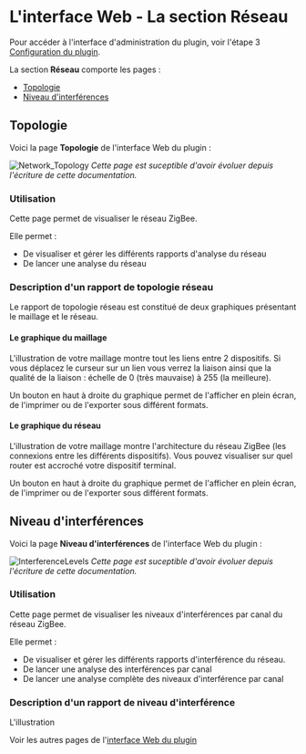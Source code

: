 # L'interface Web - La section Réseau

Pour accéder à l'interface d'administration du plugin, voir l'étape 3 [Configuration du plugin](Configuration.md).

La section __Réseau__ comporte les pages :

* [Topologie](#topologie)
* [Niveau d'interférences](#niveaux-dinterferences)

## Topologie

Voici la page __Topologie__ de l'interface Web du plugin : 

![Network_Topology](https://github.com/pipiche38/Domoticz-Zigate-Wiki/blob/master/Images/Network_Topology.png)
*Cette page est suceptible d'avoir évoluer depuis l'écriture de cette documentation.*

### Utilisation

Cette page permet de visualiser le réseau ZigBee. 

Elle permet :

* De visualiser et gérer les différents rapports d'analyse du réseau
* De lancer une analyse du réseau

### Description d'un rapport de topologie réseau

Le rapport de topologie réseau est constitué de deux graphiques présentant le maillage et le réseau.

#### Le graphique du maillage

L'illustration de votre maillage montre tout les liens entre 2 dispositifs. 
Si vous déplacez le curseur sur un lien vous verrez la liaison ainsi que la qualité de la liaison : échelle de 0 (très mauvaise)  à 255 (la meilleure).

Un bouton en haut à droite du graphique permet de l'afficher en plein écran, de l'imprimer ou de l'exporter sous différent formats.

#### Le graphique du réseau

L'illustration de votre maillage montre l'architecture du réseau ZigBee (les connexions entre les différents dispositifs). 
Vous pouvez visualiser sur quel router est accroché votre dispositif terminal.

Un bouton en haut à droite du graphique permet de l'afficher en plein écran, de l'imprimer ou de l'exporter sous différent formats.


## Niveau d'interférences

Voici la page __Niveau d'interférences__ de l'interface Web du plugin : 

![InterferenceLevels](https://raw.githubusercontent.com/pipiche38/Domoticz-Zigate-Wiki/master/Images/InterferenceLevels.png)
*Cette page est suceptible d'avoir évoluer depuis l'écriture de cette documentation.*

### Utilisation

Cette page permet de visualiser les niveaux d'interférences par canal du réseau ZigBee.

Elle permet :

* De visualiser et gérer les différents rapports d'interférence du réseau.
* De lancer une analyse des interférences par canal
* De lancer une analyse complète des niveaux d'interférence par canal

### Description d'un rapport de niveau d'interférence

L'illustration 


Voir les autres pages de l'[interface Web du plugin](Home.md#linterface-web-du-plugin)
